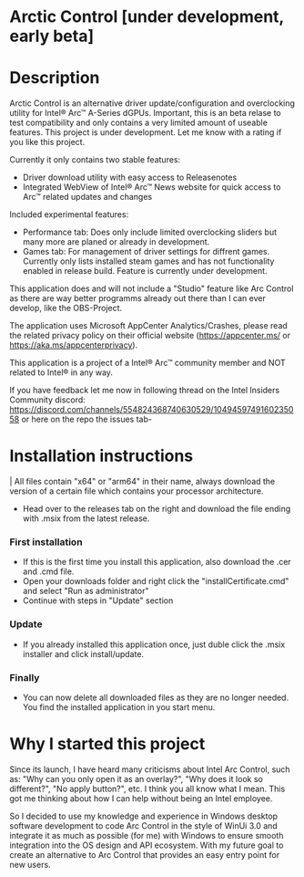 # Arctic Control [under development, early beta]

# Description

Arctic Control is an alternative driver update/configuration and overclocking utility for Intel® Arc™ A-Series dGPUs. Important, this is an beta relase to test compatibility and only contains a very limited amount of useable features. This project is under development. Let me know with a rating if you like this project.

Currently it only contains two stable features:
- Driver download utility with easy access to Releasenotes
- Integrated WebView of Intel® Arc™ News website for quick access to Arc™ related updates and changes

Included experimental features:
- Performance tab: Does only include limited overclocking sliders but many more are planed or already in development.
- Games tab: For management of driver settings for diffrent games. Currently only lists installed steam games and has not functionality enabled in release build. Feature is currently under development.

This application does and will not include a "Studio" feature like Arc Control as there are way better programms already out there than I can ever develop, like the OBS-Project.

The application uses Microsoft AppCenter Analytics/Crashes, please read the related privacy policy on their official website (https://appcenter.ms/ or https://aka.ms/appcenterprivacy).

This application is a project of a Intel® Arc™ community member and NOT related to Intel® in any way.

If you have feedback let me now in following thread on the Intel Insiders Community discord: https://discord.com/channels/554824368740630529/1049459749160235058 or here on the repo the issues tab-

# Installation instructions
| All files contain "x64" or "arm64" in their name, always download the version of a certain file which contains your processor architecture.

- Head over to the releases tab on the right and download the file ending with .msix from the latest release.

### First installation
- If this is the first time you install this application, also download the .cer and .cmd file.
- Open your downloads folder and right click the "installCertificate.cmd" and select "Run as administrator"
- Continue with steps in "Update" section

### Update
- If you already installed this application once, just duble click the .msix installer and click install/update.

### Finally
- You can now delete all downloaded files as they are no longer needed. You find the installed application in you start menu.

# Why I started this project

Since its launch, I have heard many criticisms about Intel Arc Control, such as: "Why can you only open it as an overlay?", "Why does it look so different?", "No apply button?", etc. I think you all know what I mean.
This got me thinking about how I can help without being an Intel employee.

So I decided to use my knowledge and experience in Windows desktop software development to code Arc Control in the style of WinUi 3.0 and integrate it as much as possible (for me) with Windows to ensure smooth integration into the OS design and API ecosystem.
With my future goal to create an alternative to Arc Control that provides an easy entry point for new users.

